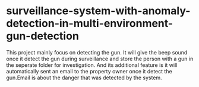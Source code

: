 # surveillance-system-with-anomaly-detection-in-multi-environment-gun-detection

This project mainly focus on detecting the gun.
It will give the beep sound once it detect the gun during surveillance and store the person with a gun in the seperate folder for investigation.
And its additional feature is it will automatically sent an email to the property owner once it detect the gun.Email is about the danger that was detected by the system.
